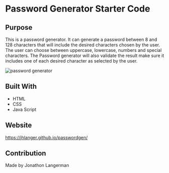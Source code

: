 # Password Generator Starter Code

## Purpose
This is a password generator. It can generate a password between 8 and 128 characters that will include the desired characters chosen by the user. The user can choose between uppercase, lowercase, numbers and special characters. The Password generator will also validate the result make sure it includes one of each desired character as selected by the user. 

![password generator](./images/passwordgenerator.PNG "Image of Password Generator")

## Built With
* HTML
* CSS
* Java Script

## Website
https://jhlanger.github.io/passwordgen/ 

## Contribution
Made by Jonathon Langerman

